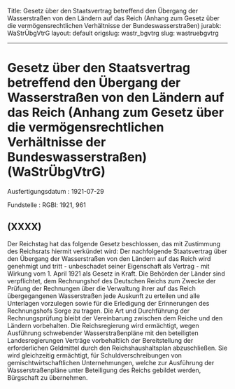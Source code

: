 Title: Gesetz über den Staatsvertrag betreffend den Übergang der Wasserstraßen von
  den Ländern auf das Reich (Anhang zum Gesetz über die vermögensrechtlichen Verhältnisse
  der Bundeswasserstraßen)
jurabk: WaStrÜbgVtrG
layout: default
origslug: wastr_bgvtrg
slug: wastruebgvtrg

---

# Gesetz über den Staatsvertrag betreffend den Übergang der Wasserstraßen von den Ländern auf das Reich (Anhang zum Gesetz über die vermögensrechtlichen Verhältnisse der Bundeswasserstraßen) (WaStrÜbgVtrG)

Ausfertigungsdatum
:   1921-07-29

Fundstelle
:   RGBl: 1921, 961



## (XXXX)

Der Reichstag hat das folgende Gesetz beschlossen, das mit Zustimmung
des Reichsrats hiermit verkündet wird:
Der nachfolgende Staatsvertrag über den Übergang der Wasserstraßen von
den Ländern auf das Reich wird genehmigt und tritt - unbeschadet
seiner Eigenschaft als Vertrag - mit Wirkung vom 1. April 1921 als
Gesetz in Kraft.
Die Behörden der Länder sind verpflichtet, dem Rechnungshof des
Deutschen Reichs zum Zwecke der Prüfung der Rechnungen über die
Verwaltung ihrer auf das Reich übergegangenen Wasserstraßen jede
Auskunft zu erteilen und alle Unterlagen vorzulegen sowie für die
Erledigung der Erinnerungen des Rechnungshofs Sorge zu tragen. Die Art
und Durchführung der Rechnungsprüfung bleibt der Vereinbarung zwischen
dem Reiche und den Ländern vorbehalten.
Die Reichsregierung wird ermächtigt, wegen Ausführung schwebender
Wasserstraßenpläne mit den beteiligten Landesregierungen Verträge
vorbehaltlich der Bereitstellung der erforderlichen Geldmittel durch
den Reichshaushaltsplan abzuschließen. Sie wird gleichzeitig
ermächtigt, für Schuldverschreibungen von gemischtwirtschaftlichen
Unternehmungen, welche zur Ausführung der Wasserstraßenpläne unter
Beteiligung des Reichs gebildet werden, Bürgschaft zu übernehmen.

